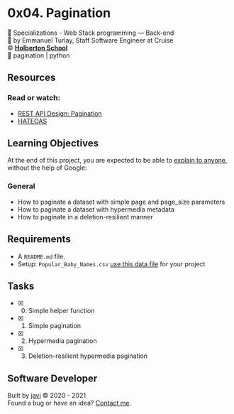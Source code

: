 # 0x04. Pagination
:open_file_folder: Specializations - Web Stack programming ― Back-end  
:bust_in_silhouette: by Emmanuel Turlay, Staff Software Engineer at Cruise  
:copyright: **[Holberton School](https://www.holbertonschool.com/)**  
:bookmark: pagination | python

## Resources
### Read or watch:
* [REST API Design: Pagination](https://www.moesif.com/blog/technical/api-design/REST-API-Design-Filtering-Sorting-and-Pagination/#pagination)
* [HATEOAS](https://en.wikipedia.org/wiki/HATEOAS)

## Learning Objectives
At the end of this project, you are expected to be able to [explain to anyone](https://fs.blog/2012/04/feynman-technique/), without the help of Google:
### General
* How to paginate a dataset with simple page and page_size parameters
* How to paginate a dataset with hypermedia metadata
* How to paginate in a deletion-resilient manner

## Requirements
* A ```README.md``` file.
* Setup: ```Popular_Baby_Names.csv```
[use this data file](https://holbertonintranet.s3.amazonaws.com/uploads/misc/2020/5/7d3576d97e7560ae85135cc214ffe2b3412c51d7.csv?X-Amz-Algorithm=AWS4-HMAC-SHA256&X-Amz-Credential=AKIARDDGGGOUWMNL5ANN%2F20201028%2Fus-east-1%2Fs3%2Faws4_request&X-Amz-Date=20201028T180509Z&X-Amz-Expires=86400&X-Amz-SignedHeaders=host&X-Amz-Signature=e4fd78590fbaaa488de6f1378eeacdebe7b80f147baa83317be61978b085429c) for your project

## Tasks
* [x] 0. Simple helper function
* [x] 1. Simple pagination
* [x] 2. Hypermedia pagination
* [x] 3. Deletion-resilient hypermedia pagination

## Software Developer
Built by [javi](https://github.com/javi0x00) :copyright: 2020 - 2021  
Found a bug or have an idea? [Contact me](https://www.linkedin.com/in/javi0x00/).
